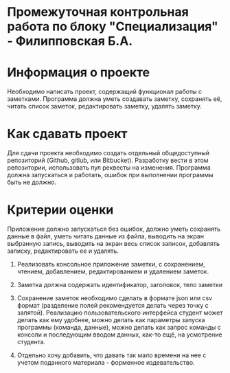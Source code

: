 # Промежуточная контрольная работа по блоку "Специализация" - Филипповская Б.А.

# Информация о проекте
Необходимо написать проект, содержащий функционал работы с заметками. Программа должна уметь создавать заметку, сохранять её, читать список заметок, редактировать заметку, удалять заметку.

# Как сдавать проект
Для сдачи проекта необходимо создать отдельный общедоступный репозиторий (Github, gitlub, или Bitbucket). Разработку вести в этом репозитории, использовать пул реквесты на изменения. Программа должна запускаться и работать, ошибок при выполнении программы быть не должно.

# Критерии оценки
Приложение должно запускаться без ошибок, должно уметь сохранять данные в файл, уметь читать данные из файла,  выводить на экран выбранную запись, выводить на экран весь список записок, добавлять записку, редактировать ее и удалять.

1. Реализовать консольное приложение заметки, с сохранением, чтением, добавлением, редактированием и удалением заметок.

2. Заметка должна содержать идентификатор, заголовок, тело заметки

3. Сохранение заметок необходимо сделать в формате json или csv формат (разделение полей рекомендуется делать через точку с запятой). Реализацию пользовательского интерфейса студент может делать как ему удобнее, можно делать как параметры запуска программы (команда, данные), можно делать как запрос команды с консоли и последующим вводом данных, как-то ещё, на усмотрение студента.

4. Отдельно хочу добавить, что давать так мало времени на нее с учетом поданного материала - форменное издевательство.
